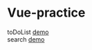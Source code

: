 # Vue-practice
toDoList [demo](http://liuyexin.com/Vue-practice/toDoList/index.html) <br>
search [demo](http://liuyexin.com/Vue-practice/search/index.html) <br>
